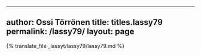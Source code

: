 
---
author: Ossi Törrönen
title: titles.lassy79
permalink: /lassy79/
layout: page
---
{% translate_file _lassyt/lassy79/lassy79.md %}